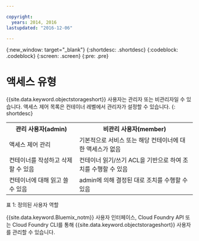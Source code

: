```yaml
---

copyright:
  years: 2014, 2016
lastupdated: "2016-12-06"

---
```

{:new_window: target="_blank"}
{:shortdesc: .shortdesc}
{:codeblock: .codeblock}
{:screen: .screen}
{:pre: .pre}


# 액세스 유형 

{{site.data.keyword.objectstorageshort}} 사용자는 관리자 또는 비관리자일 수 있습니다. 액세스 제어 목록은 컨테이너 레벨에서 관리자가 설정할 수 있습니다.
{: shortdesc}

<table>
  <tr>
    <th> 관리 사용자(admin) </th>
    <th> 비관리 사용자(member) </th>
  </tr>
  <tr>
    <td> 액세스 제어 관리 </td>
    <td> 기본적으로 서비스 또는 해당 컨테이너에 대한 액세스가 없음 </td>
  </tr>
  <tr>
    <td> 컨테이너를 작성하고 삭제할 수 있음 </td>
    <td> 컨테이너 읽기/쓰기 ACL을 기반으로 하여 조치를 수행할 수 있음 </td>
  </tr>
  <tr>
    <td> 컨테이너에 대해 읽고 쓸 수 있음 </td>
    <td> admin에 의해 결정된 대로 조치를 수행할 수 있음 </td>
  </tr>
</table>

표 1: 정의된 사용자 역할

{{site.data.keyword.Bluemix_notm}} 사용자 인터페이스, Cloud Foundry API 또는 Cloud Foundry CLI를 통해 {{site.data.keyword.objectstorageshort}} 사용자를 관리할 수 있습니다.
